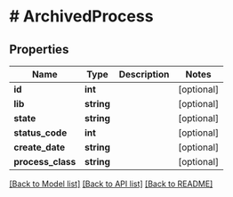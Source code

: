 # # ArchivedProcess

## Properties

Name | Type | Description | Notes
------------ | ------------- | ------------- | -------------
**id** | **int** |  | [optional]
**lib** | **string** |  | [optional]
**state** | **string** |  | [optional]
**status_code** | **int** |  | [optional]
**create_date** | **string** |  | [optional]
**process_class** | **string** |  | [optional]

[[Back to Model list]](../../README.md#models) [[Back to API list]](../../README.md#endpoints) [[Back to README]](../../README.md)
